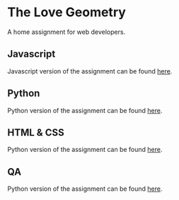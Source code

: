 The Love Geometry
=================

A home assignment for web developers.

Javascript
----------

Javascript version of the assignment can be found [here](./javascript).

Python
------

Python version of the assignment can be found [here](./python).

HTML & CSS
----------

Python version of the assignment can be found [here](./html).

QA
--

Python version of the assignment can be found [here](./qa).

